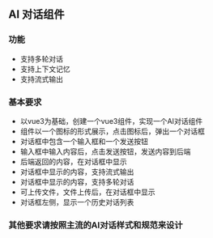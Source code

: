 ## AI 对话组件
### 功能
- 支持多轮对话
- 支持上下文记忆
- 支持流式输出

### 基本要求
- 以vue3为基础，创建一个vue3组件，实现一个AI对话组件
- 组件以一个图标的形式展示，点击图标后，弹出一个对话框
- 对话框中包含一个输入框和一个发送按钮
- 输入框中输入内容后，点击发送按钮，发送内容到后端
- 后端返回的内容，在对话框中显示
- 对话框中显示的内容，支持流式输出
- 对话框中显示的内容，支持多轮对话
- 可上传文件，文件上传后，在对话框中显示
- 对话框左侧，显示一个历史对话列表

### 其他要求请按照主流的AI对话样式和规范来设计